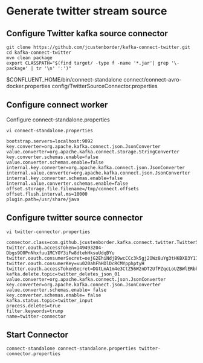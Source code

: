Generate twitter stream source
==============================

Configure Twitter kafka source connector
----------------------------------------

```
git clone https://github.com/jcustenborder/kafka-connect-twitter.git
cd kafka-connect-twitter
mvn clean package
export CLASSPATH="$(find target/ -type f -name '*.jar'| grep '\-package' | tr '\n' ':')"

```
$CONFLUENT_HOME/bin/connect-standalone connect/connect-avro-docker.properties config/TwitterSourceConnector.properties

Configure connect worker
------------------------
Configure connect-standalone.properties
```
vi connect-standalone.properties
```

```
bootstrap.servers=localhost:9092
key.converter=org.apache.kafka.connect.json.JsonConverter
value.converter=org.apache.kafka.connect.storage.StringConverter
key.converter.schemas.enable=false
value.converter.schemas.enable=false
internal.key.converter=org.apache.kafka.connect.json.JsonConverter
internal.value.converter=org.apache.kafka.connect.json.JsonConverter
internal.key.converter.schemas.enable=false
internal.value.converter.schemas.enable=false
offset.storage.file.filename=/tmp/connect.offsets
offset.flush.interval.ms=10000
plugin.path=/usr/share/java
```


Configure twitter source connector
----------------------------------
```
vi twitter-connector.properties
```

```
connector.class=com.github.jcustenborder.kafka.connect.twitter.TwitterSourceConnector
twitter.oauth.accessToken=149493204-Dbgs9O0PnNhxfuu1MCYOY3iFw8dtehHksuUdqBYu
twitter.oauth.consumerSecret=oejG2EhiNdjB9wcCCc3k5gj2OWz8uYg3tHKBXB3Y1Is9Jp4CZk
twitter.oauth.consumerKey=vu020ahFhHDlDcRCMYpphptyH
twitter.oauth.accessTokenSecret=DGtLmA1m4e3CtZ56W2nDT2UfPZqcLoUZBWlERbky1RL5b
kafka.delete.topic=twitter_deletes_json_01
value.converter=org.apache.kafka.connect.json.JsonConverter
key.converter=org.apache.kafka.connect.json.JsonConverter
value.converter.schemas.enable= false
key.converter.schemas.enable= false
kafka.status.topic=twitter_input
process.deletes=true
filter.keywords=trump
name=twitter-connector
```

Start Connector
---------------
```
connect-standalone connect-standalone.properties twitter-connector.properties
```
